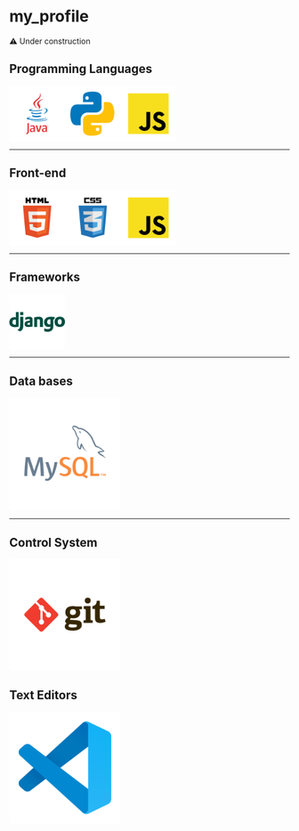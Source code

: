 # my_profile

:warning:
Under construction

## Programming Languages
<section>
<div style="display: flex; flex-direction: row;">
<img src="images/languages/java.svg" width="100" />
<img src="images/languages/python.svg" width="100" />
<img src="images/languages/javascript.svg" width="100" />
</div>
</section>


_____

## Front-end
<section align='center'>
<div style="display: flex">
<img src="images/Frontend/html.svg" width="100"/>
<img src="images/Frontend/css.svg" width="100"/>
<img src="images/languages/javascript.svg" width="100"/>
</div>
</section>

_____

## Frameworks
<section align='center'>
<div style="display: flex">
<img src="images/Frameworks/django.svg" width="100" margin=0px/>
</section>

_____

## Data bases

<img src="images/Data bases/mysql.svg" width="200"/>

_____

## Control System

<img src="images/Control system/git.svg" width="200"/>

## Text Editors

<img src="images/Text editors/vscode.svg" width="200"/>

